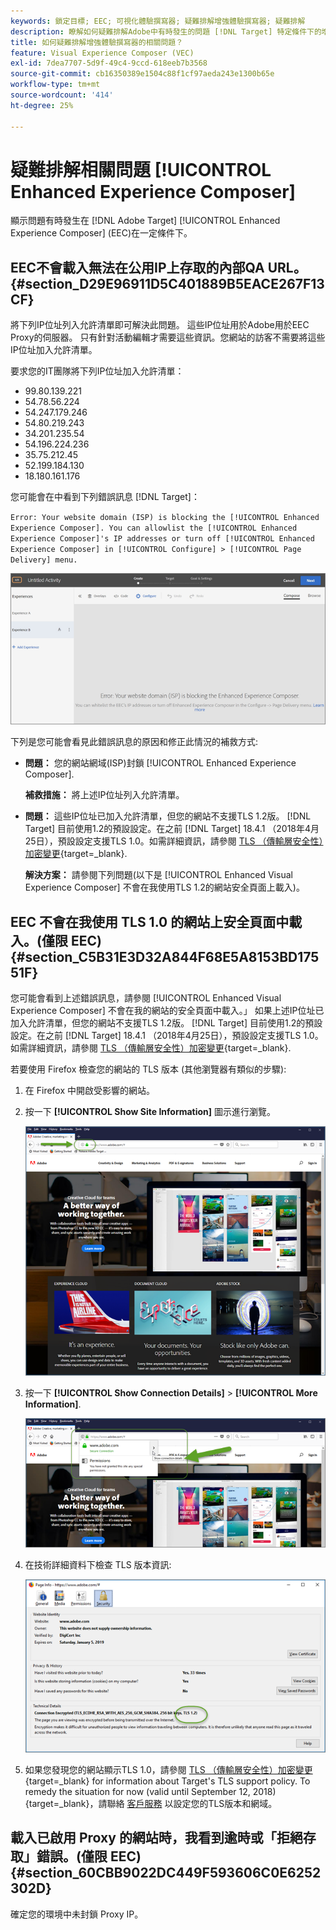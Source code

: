 ```yaml
---
keywords: 鎖定目標; EEC; 可視化體驗撰寫器; 疑難排解增強體驗撰寫器; 疑難排解
description: 瞭解如何疑難排解Adobe中有時發生的問題 [!DNL Target] 特定條件下的增強體驗撰寫器(EEC)。
title: 如何疑難排解增強體驗撰寫器的相關問題？
feature: Visual Experience Composer (VEC)
exl-id: 7dea7707-5d9f-49c4-9ccd-618eeb7b3568
source-git-commit: cb16350389e1504c88f1cf97aeda243e1300b65e
workflow-type: tm+mt
source-wordcount: '414'
ht-degree: 25%

---
```


# 疑難排解相關問題 [!UICONTROL Enhanced Experience Composer]

顯示問題有時發生在 [!DNL Adobe Target] [!UICONTROL Enhanced Experience Composer] (EEC)在一定條件下。

## EEC不會載入無法在公用IP上存取的內部QA URL。 {#section_D29E96911D5C401889B5EACE267F13CF}

將下列IP位址列入允許清單即可解決此問題。 這些IP位址用於Adobe用於EEC Proxy的伺服器。 只有針對活動編輯才需要這些資訊。您網站的訪客不需要將這些IP位址加入允許清單。

要求您的IT團隊將下列IP位址加入允許清單：

* 99.80.139.221
* 54.78.56.224
* 54.247.179.246
* 54.80.219.243
* 34.201.235.54
* 54.196.224.236
* 35.75.212.45
* 52.199.184.130
* 18.180.161.176

您可能會在中看到下列錯誤訊息 [!DNL Target]：

`Error: Your website domain (ISP) is blocking the [!UICONTROL Enhanced Experience Composer]. You can allowlist the [!UICONTROL Enhanced Experience Composer]'s IP addresses or turn off [!UICONTROL Enhanced Experience Composer] in [!UICONTROL Configure] > [!UICONTROL Page Delivery] menu.`

![EEC_error圖片](assets/EEC_error.png)

下列是您可能會看見此錯誤訊息的原因和修正此情況的補救方式:

* **問題：** 您的網站網域(ISP)封鎖 [!UICONTROL Enhanced Experience Composer].

  **補救措施：** 將上述IP位址列入允許清單。

* **問題：** 這些IP位址已加入允許清單，但您的網站不支援TLS 1.2版。 [!DNL Target] 目前使用1.2的預設設定。在之前 [!DNL Target] 18.4.1 （2018年4月25日），預設設定支援TLS 1.0。如需詳細資訊，請參閱 [TLS （傳輸層安全性）加密變更](https://experienceleague.adobe.com/docs/target-dev/developer/implementation/tls-transport-layer-security-encryption.html){target=_blank}.

  **解決方案：** 請參閱下列問題(以下是 [!UICONTROL Enhanced Visual Experience Composer] 不會在我使用TLS 1.2的網站安全頁面上載入)。

## EEC 不會在我使用 TLS 1.0 的網站上安全頁面中載入。(僅限 EEC) {#section_C5B31E3D32A844F68E5A8153BD17551F}

您可能會看到上述錯誤訊息，請參閱 [!UICONTROL Enhanced Visual Experience Composer] 不會在我的網站的安全頁面中載入。」 如果上述IP位址已加入允許清單，但您的網站不支援TLS 1.2版。 [!DNL Target] 目前使用1.2的預設設定。在之前 [!DNL Target] 18.4.1 （2018年4月25日），預設設定支援TLS 1.0。如需詳細資訊，請參閱 [TLS （傳輸層安全性）加密變更](https://experienceleague.adobe.com/docs/target-dev/developer/implementation/tls-transport-layer-security-encryption.html){target=_blank}.

若要使用 Firefox 檢查您的網站的 TLS 版本 (其他瀏覽器有類似的步驟):

1. 在 Firefox 中開啟受影響的網站。
1. 按一下 **[!UICONTROL Show Site Information]** 圖示進行瀏覽。

   ![firefox_more_info圖片](assets/firefox_more_info.png)

1. 按一下 **[!UICONTROL Show Connection Details]** > **[!UICONTROL More Information]**.

   ![firefox_more_info_2圖片](assets/firefox_more_info_2.png)

1. 在技術詳細資料下檢查 TLS 版本資訊:

   ![firefox_more_info_3圖片](assets/firefox_more_info_3.png)

1. 如果您發現您的網站顯示TLS 1.0，請參閱 [TLS （傳輸層安全性）加密變更](https://experienceleague.adobe.com/docs/target-dev/developer/implementation/tls-transport-layer-security-encryption.html){target=_blank} for information about Target's TLS support policy. To remedy the situation for now (valid until September 12, 2018){target=_blank}，請聯絡 [客戶服務](/help/main/cmp-resources-and-contact-information.md#reference_ACA3391A00EF467B87930A450050077C) 以設定您的TLS版本和網域。

## 載入已啟用 Proxy 的網站時，我看到逾時或「拒絕存取」錯誤。(僅限 EEC) {#section_60CBB9022DC449F593606C0E6252302D}

確定您的環境中未封鎖 Proxy IP。
